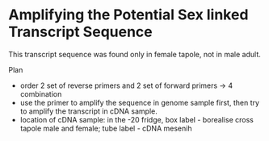 # Amplifying the Potential Sex linked Transcript Sequence
This transcript sequence was found only in female tapole, not in male adult. 

Plan
- order 2 set of reverse primers and 2 set of forward primers -> 4 combination
- use the primer to amplify the sequence in genome sample first, then try to amplify the transcript in cDNA sample. 
- location of cDNA sample: in the -20 fridge, box label - borealise cross tapole male and female; tube label - cDNA mesenih  
